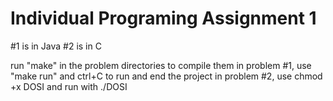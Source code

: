# Individual Programing Assignment 1

#1 is in Java
#2 is in C

run "make" in the problem directories to compile them
in problem #1, use "make run" and ctrl+C to run and end the project
in problem #2, use chmod +x DOSI and run with ./DOSI
